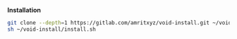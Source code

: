 **Installation**

```bash
git clone --depth=1 https://gitlab.com/amritxyz/void-install.git ~/void-install
sh ~/void-install/install.sh
```
